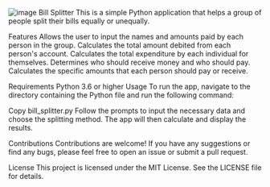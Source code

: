 ![image](https://user-images.githubusercontent.com/92166609/209478920-83b3f9a0-a807-48d8-a46f-9201fd3a9422.png)
Bill Splitter
This is a simple Python application that helps a group of people split their bills equally or unequally.

Features
Allows the user to input the names and amounts paid by each person in the group.
Calculates the total amount debited from each person's account.
Calculates the total expenditure by each individual for themselves.
Determines who should receive money and who should pay.
Calculates the specific amounts that each person should pay or receive.

Requirements
Python 3.6 or higher
Usage
To run the app, navigate to the directory containing the Python file and run the following command:

Copy  bill_splitter.py
Follow the prompts to input the necessary data and choose the splitting method. The app will then calculate and display the results.

Contributions
Contributions are welcome! If you have any suggestions or find any bugs, please feel free to open an issue or submit a pull request.

License
This project is licensed under the MIT License. See the LICENSE file for details.
